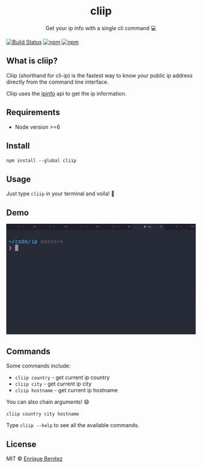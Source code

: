 <h1 align="center">cliip</h1>

<p align="center">Get your ip info with a single cli command 💻</p>

[![Build Status](https://travis-ci.org/bntzio/cliip.svg?branch=master)](https://travis-ci.org/bntzio/cliip)
[![npm](https://img.shields.io/npm/v/cliip.svg)](https://www.npmjs.com/package/cliip)
[![npm](https://img.shields.io/npm/l/cliip.svg)](https://github.com/bntzio/cliip/blob/master/license)

## What is cliip?
Cliip (shorthand for cli-ip) is the fastest way to know your public ip address directly from the command line interface.

Cliip uses the [ipinfo](http://ipinfo.io/) api to get the ip information.

## Requirements
* Node version >=6

## Install
`npm install --global cliip`

## Usage
Just type `cliip` in your terminal and voila! 🎊

## Demo
![](cliip.gif)

## Commands
Some commands include:

* `cliip country` - get current ip country
* `cliip city` - get current ip city
* `cliip hostname` - get current ip hostname

You can also chain arguments! 😄

`cliip country city hostname`

Type `cliip --help` to see all the available commands.

## License
MIT © [Enrique Benitez](https://bntz.io)
